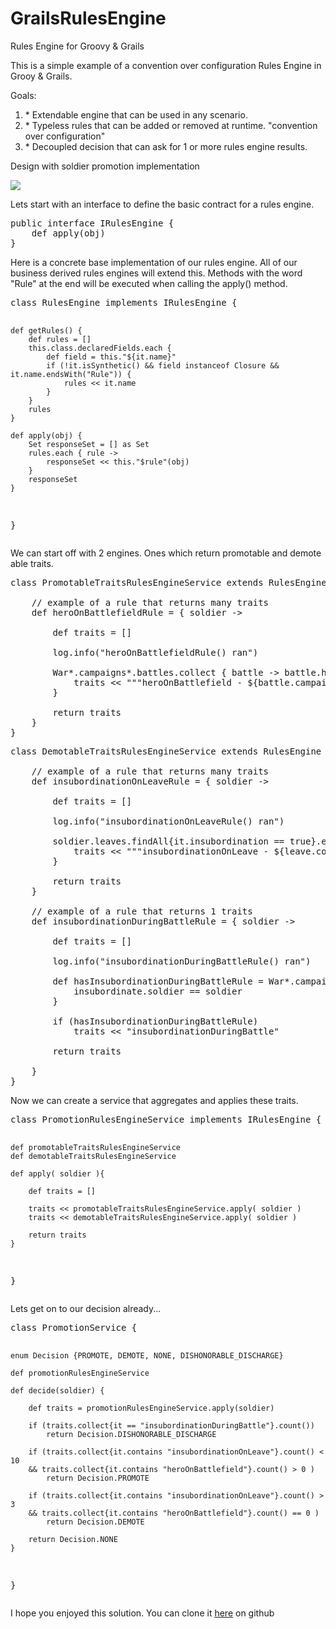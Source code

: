 GrailsRulesEngine
=================

Rules Engine for Groovy &amp; Grails

This is a simple example of a convention over configuration Rules Engine in Grooy & Grails.

Goals:
<ol>
	<li>* Extendable engine that can be used in any scenario.</li>
	<li>* Typeless rules that can be added or removed at runtime. "convention over configuration"</li>
	<li>* Decoupled decision that can ask for 1 or more rules engine results.</li>
</ol>

<p>Design with soldier promotion implementation</p>
<img src="http://www.yakoobahmad.com/images/blog/groovy_grails_rules_engine.png">
<p>Lets start with an interface to define the basic contract for a rules engine.</p>
<pre class="prettyprint">
public interface IRulesEngine {
    def apply(obj)
}
</pre>

<p>Here is a concrete base implementation of our rules engine. All of our business derived rules engines will extend this.  Methods with the word "Rule" at the end will be executed when calling the apply() method.</p>
<pre class="prettyprint">
class RulesEngine implements IRulesEngine {

    def getRules() {
        def rules = []
        this.class.declaredFields.each {
            def field = this."${it.name}"
            if (!it.isSynthetic() && field instanceof Closure && it.name.endsWith("Rule")) {
                rules << it.name
            }
        }
        rules
    }

    def apply(obj) {
        Set responseSet = [] as Set
        rules.each { rule ->
            responseSet << this."$rule"(obj)
        }
        responseSet
    }
}
</pre>

<p>We can start off with 2 engines.  Ones which return promotable and demote able traits.<p>

<pre class="prettyprint">
class PromotableTraitsRulesEngineService extends RulesEngine {

    // example of a rule that returns many traits
    def heroOnBattlefieldRule = { soldier ->

        def traits = []

        log.info("heroOnBattlefieldRule() ran")

        War*.campaigns*.battles.collect { battle -> battle.heros in soldier}.each { battle ->
            traits << """heroOnBattlefield - ${battle.campaign.war} ${battle.campaign}"""
        }

        return traits
    }
}
</pre>

<pre class="prettyprint">
class DemotableTraitsRulesEngineService extends RulesEngine {

    // example of a rule that returns many traits
    def insubordinationOnLeaveRule = { soldier ->

        def traits = []

        log.info("insubordinationOnLeaveRule() ran")

        soldier.leaves.findAll{it.insubordination == true}.each { leave ->
            traits << """insubordinationOnLeave - ${leave.country} ${leave.city} ${leave.place}"""
        }

        return traits
    }

    // example of a rule that returns 1 traits
    def insubordinationDuringBattleRule = { soldier ->

        def traits = []

        log.info("insubordinationDuringBattleRule() ran")

        def hasInsubordinationDuringBattleRule = War*.campaigns*.battles*.insubordinates.find { insubordinate ->
            insubordinate.soldier == soldier
        }

        if (hasInsubordinationDuringBattleRule)
            traits << "insubordinationDuringBattle"

        return traits

    }
}
</pre>

<p>Now we can create a service that aggregates and applies these traits.</p>
<pre class="prettyprint">
class PromotionRulesEngineService implements IRulesEngine {

    def promotableTraitsRulesEngineService
    def demotableTraitsRulesEngineService

    def apply( soldier ){
        
        def traits = []
        
        traits << promotableTraitsRulesEngineService.apply( soldier )
        traits << demotableTraitsRulesEngineService.apply( soldier )
        
        return traits
    }
}
</pre>

<p>Lets get on to our decision already...</p>
<pre class="prettyprint">
class PromotionService {

    enum Decision {PROMOTE, DEMOTE, NONE, DISHONORABLE_DISCHARGE}

    def promotionRulesEngineService

    def decide(soldier) {

        def traits = promotionRulesEngineService.apply(soldier)

        if (traits.collect{it == "insubordinationDuringBattle"}.count())
            return Decision.DISHONORABLE_DISCHARGE

        if (traits.collect{it.contains "insubordinationOnLeave"}.count() < 10  
		&& traits.collect{it.contains "heroOnBattlefield"}.count() > 0 )
            return Decision.PROMOTE

        if (traits.collect{it.contains "insubordinationOnLeave"}.count() > 3  
		&& traits.collect{it.contains "heroOnBattlefield"}.count() == 0 )
            return Decision.DEMOTE

        return Decision.NONE
    }

}
</pre>

I hope you enjoyed this solution.  You can clone it <a target="_blank" href="https://github.com/yakoob/GrailsRulesEngine">here</a> on github

